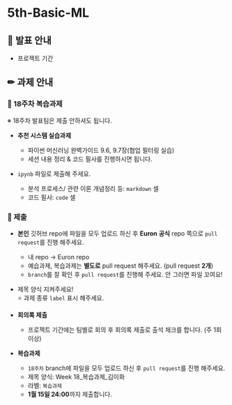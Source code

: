 # 5th-Basic-ML

## 📢 발표 안내
- 프로젝트 기간

## ✏ 과제 안내
### 📍 18주차 복습과제
※ 18주차 발표팀은 제출 안하셔도 됩니다.

- **추천 시스템 실습과제**  
  - 파이썬 머신러닝 완벽가이드 9.6, 9.7장(협업 필터링 실습)
  - 세션 내용 정리 & 코드 필사를 진행하시면 됩니다.
            
- ```ipynb``` 파일로 제출해 주세요.
  - 분석 프로세스/ 관련 이론 개념정리 등: ```markdown``` 셀
  - 코드 필사: ```code``` 셀

### 📍 제출
- **본인** 깃허브 repo에 파일을 모두 업로드 하신 후 **Euron 공식** repo 쪽으로 ```pull request```를 진행 해주세요.
  - 내 repo -> Euron repo
  - 예습과제, 복습과제는 **별도로** pull request 해주세요. (pull request **2개**)
  - ```branch```를 잘 확인 후 ```pull request```를 진행해 주세요. 안 그러면 파일 꼬여요!
- 제목 양식 지켜주세요!  
⭐ 과제 종류 ```label``` 표시 해주세요.

- **회의록 제출**
  - 프로젝트 기간에는 팀별로 회의 후 회의록 제출로 출석 체크를 합니다. (주 1회 이상)
  
- **복습과제**
  - ```18주차``` branch에 파일을 모두 업로드 하신 후 ```pull request```를 진행 해주세요.
  - 제목 양식: Week 18_복습과제_김이화
  - 라벨: ```복습과제```
  - **1월 15일 24:00**까지 제출합니다.
